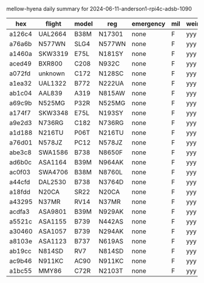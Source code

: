 mellow-hyena daily summary for 2024-06-11-anderson1-rpi4c-adsb-1090

|hex|flight|model|reg|emergency|mil|weirdo|
|--|--|--|--|--|--|--|
|a126c4|UAL2664|B38M|N17301|none|F|yyy|
|a76a6b|N577WN|SLG4|N577WN|none|F|yyy|
|a1460a|SKW3319|E75L|N181SY|none|F|yyy|
|aced49|BXR800|C208|N932C|none|F|yyy|
|a072fd|unknown|C172|N128SC|none|F|yyy|
|a1ea32|UAL1322|B772|N222UA|none|F|yyy|
|ab1c04|AAL839|A319|N815AW|none|F|yyy|
|a69c9b|N525MG|P32R|N525MG|none|F|yyy|
|a174f7|SKW3348|E75L|N193SY|none|F|yyy|
|a9e2d3|N736RG|C182|N736RG|none|F|yyy|
|a1d188|N216TU|P06T|N216TU|none|F|yyy|
|a76d01|N578JZ|PC12|N578JZ|none|F|yyy|
|abe3c8|SWA1586|B738|N8650F|none|F|yyy|
|ad6b0c|ASA1164|B39M|N964AK|none|F|yyy|
|ac0f03|SWA4706|B38M|N8760L|none|F|yyy|
|a44cfd|DAL2530|B738|N3764D|none|F|yyy|
|a18fdd|N20CA|SR22|N20CA|none|F|yyy|
|a43295|N37MR|RV14|N37MR|none|F|yyy|
|acdfa3|ASA9801|B39M|N929AK|none|F|yyy|
|a5521c|ASA1155|B739|N442AS|none|F|yyy|
|a30460|ASA1057|B739|N294AK|none|F|yyy|
|a8103e|ASA1123|B737|N619AS|none|F|yyy|
|ab19cc|N814SD|RV7|N814SD|none|F|yyy|
|ac9b46|N911KC|AC90|N911KC|none|F|yyy|
|a1bc55|MMY86|C72R|N2103T|none|F|yyy|
